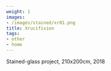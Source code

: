 ```yaml
---
weight: 1
images:
- /images/stained/xr01.png
title: Xrucifixion
tags:
- other
- home
---
```

Stained-glass project, 210x200cm, 2018
